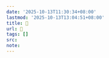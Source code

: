 ```yaml
---
date: '2025-10-13T11:30:34+08:00'
lastmod: '2025-10-13T13:04:51+08:00'
title: 󰦕
url: 󰦕
tags: []
src:
note:
---
```

